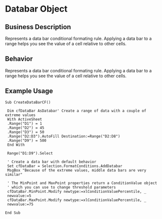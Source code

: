 # Databar Object

## Business Description
Represents a data bar conditional formating rule. Applying a data bar to a range helps you see the value of a cell relative to other cells.

## Behavior
Represents a data bar conditional formating rule. Applying a data bar to a range helps you see the value of a cell relative to other cells.

## Example Usage
```vba
Sub CreateDataBarCF() 
 
 Dim cfDataBar AsDatabar' Create a range of data with a couple of extreme values 
 With ActiveSheet 
 .Range("D1") = 1 
 .Range("D2") = 45 
 .Range("D3") = 50 
 .Range("D2:D3").AutoFill Destination:=Range("D2:D8") 
 .Range("D9") = 500 
 End With 
 
 Range("D1:D9").Select 
 
 ' Create a data bar with default behavior 
 Set cfDataBar = Selection.FormatConditions.AddDatabar 
 MsgBox "Because of the extreme values, middle data bars are very similar" 
 
 ' The MinPoint and MaxPoint properties return a ConditionValue object 
 ' which you can use to change threshold parameters 
 cfDataBar.MinPoint.Modify newtype:=xlConditionValuePercentile, _ 
 newvalue:=5 
 cfDataBar.MaxPoint.Modify newtype:=xlConditionValuePercentile, _ 
 newvalue:=75 
 
End Sub
```